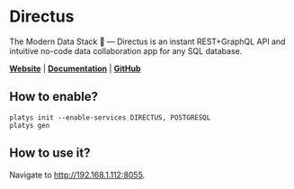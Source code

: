 # Directus

The Modern Data Stack 🐰 — Directus is an instant REST+GraphQL API and intuitive no-code data collaboration app for any SQL database. 

**[Website](https://directus.io/)** | **[Documentation](https://docs.directus.io/getting-started/introduction.html)** | **[GitHub](https://github.com/directus/directus)**

## How to enable?

```
platys init --enable-services DIRECTUS, POSTGRESQL
platys gen
```

## How to use it?

Navigate to <http://192.168.1.112:8055>.